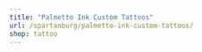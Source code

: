 ```yaml
---
title: "Palmetto Ink Custom Tattoos"
url: /spartanburg/palmetto-ink-custom-tattoos/
shop: tattoo
---
```

